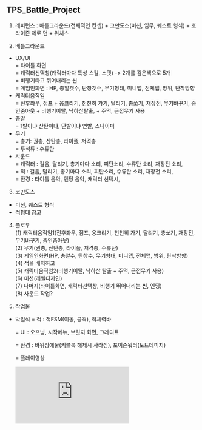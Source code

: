 ## TPS_Battle_Project

1. 레퍼런스 : 배틀그라운드(전체적인 컨셉) + 코만도스(미션, 임무, 퀘스트 형식) + 호라이즌 제로 던 + 위처스   

2. 배틀그라운드   
  - UX/UI  
    = 타이틀 화면  
    = 캐릭터선택창(캐릭터마다 특성 스킬, 스탯) -> 2개를 검은색으로 5개   
    = 비행기타고 뛰어내리는 씬  
    = 게임인화면 : HP, 총알갯수, 탄창갯수, 무기형태, 미니맵, 전체맵, 방위, 탄착방향  
  - 캐릭터움직임    
    = 전후좌우, 점프 + 웅크리기, 천천히 가기, 달리기, 총쏘기, 재장전, 무기바꾸기, 줌인줌아웃 + 비행기이탈, 낙하산탈출,  + 주먹, 근접무기 사용  
  - 총알  
    = 1발이냐 산탄이냐, 단발이냐 연발, 스나이퍼  
  - 무기  
    = 총기: 권총, 산탄총, 라이플, 저격총  
    = 투척류 : 수류탄  
  - 사운드   
    = 캐릭터 : 걸음, 달리기, 총기마다 소리, 피탄소리, 수류탄 소리, 재장전 소리,   
    = 적 : 걸음, 달리기, 총기마다 소리, 피탄소리, 수류탄 소리, 재장전 소리,   
    = 환경 : 타이틀 음악, 엔딩 음악, 캐릭터 선택시,  
    
3. 코만도스
  - 미션, 퀘스트 형식  
  - 적형태 참고  
  
4. 플로우   
  (1) 캐릭터움직임1(전후좌우, 점프, 웅크리기, 천천히 가기, 달리기, 총쏘기, 재장전, 무기바꾸기, 줌인줌아웃)  
  (2) 무기(권총, 산탄총, 라이플, 저격총, 수류탄)   
  (3) 게임인화면(HP, 총알수, 탄창수, 무기형태, 미니맵, 전체맵, 방위, 탄착방향)  
  (4) 적을 배치하고  
  (5) 캐릭터움직임2(비행기이탈, 낙하산 탈출 + 주먹, 근접무기 사용)  
  (6) 미션(레벨디자인)  
  (7) 나머지(타이틀화면, 캐릭터선택창, 비행기 뛰어내리는 씬, 엔딩)  
  (8) 사운드 작업? 
  
5. 작업물
  - 박일석
    = 적 : 적FSM(이동, 공격), 적체력바 
    
    
    = UI : 오프닝, 시작메뉴, 브릿지 화면, 크레디트
    
    
    = 환경 : 바위장애물(키블록 해제시 사라짐), 포이즌워터(도트데미지)
    
    
    = 플레이영상 
    
    
      <embed src="https://youtu.be/DJl2eSy9iRE">
  
